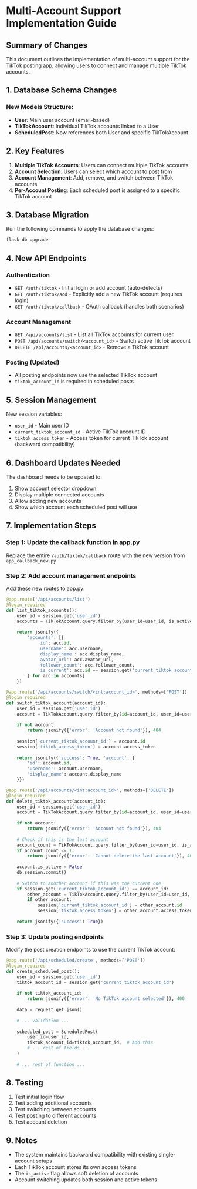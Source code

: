 # Multi-Account Support Implementation Guide

## Summary of Changes

This document outlines the implementation of multi-account support for the TikTok posting app, allowing users to connect and manage multiple TikTok accounts.

## 1. Database Schema Changes

### New Models Structure:
- **User**: Main user account (email-based)
- **TikTokAccount**: Individual TikTok accounts linked to a User
- **ScheduledPost**: Now references both User and specific TikTokAccount

## 2. Key Features

1. **Multiple TikTok Accounts**: Users can connect multiple TikTok accounts
2. **Account Selection**: Users can select which account to post from
3. **Account Management**: Add, remove, and switch between TikTok accounts
4. **Per-Account Posting**: Each scheduled post is assigned to a specific TikTok account

## 3. Database Migration

Run the following commands to apply the database changes:

```bash
flask db upgrade
```

## 4. New API Endpoints

### Authentication
- `GET /auth/tiktok` - Initial login or add account (auto-detects)
- `GET /auth/tiktok/add` - Explicitly add a new TikTok account (requires login)
- `GET /auth/tiktok/callback` - OAuth callback (handles both scenarios)

### Account Management
- `GET /api/accounts/list` - List all TikTok accounts for current user
- `POST /api/accounts/switch/<account_id>` - Switch active TikTok account
- `DELETE /api/accounts/<account_id>` - Remove a TikTok account

### Posting (Updated)
- All posting endpoints now use the selected TikTok account
- `tiktok_account_id` is required in scheduled posts

## 5. Session Management

New session variables:
- `user_id` - Main user ID
- `current_tiktok_account_id` - Active TikTok account ID
- `tiktok_access_token` - Access token for current TikTok account (backward compatibility)

## 6. Dashboard Updates Needed

The dashboard needs to be updated to:
1. Show account selector dropdown
2. Display multiple connected accounts
3. Allow adding new accounts
4. Show which account each scheduled post will use

## 7. Implementation Steps

### Step 1: Update the callback function in app.py
Replace the entire `/auth/tiktok/callback` route with the new version from `app_callback_new.py`

### Step 2: Add account management endpoints
Add these new routes to app.py:

```python
@app.route('/api/accounts/list')
@login_required
def list_tiktok_accounts():
    user_id = session.get('user_id')
    accounts = TikTokAccount.query.filter_by(user_id=user_id, is_active=True).all()
    
    return jsonify({
        'accounts': [{
            'id': acc.id,
            'username': acc.username,
            'display_name': acc.display_name,
            'avatar_url': acc.avatar_url,
            'follower_count': acc.follower_count,
            'is_current': acc.id == session.get('current_tiktok_account_id')
        } for acc in accounts]
    })

@app.route('/api/accounts/switch/<int:account_id>', methods=['POST'])
@login_required
def switch_tiktok_account(account_id):
    user_id = session.get('user_id')
    account = TikTokAccount.query.filter_by(id=account_id, user_id=user_id).first()
    
    if not account:
        return jsonify({'error': 'Account not found'}), 404
    
    session['current_tiktok_account_id'] = account.id
    session['tiktok_access_token'] = account.access_token
    
    return jsonify({'success': True, 'account': {
        'id': account.id,
        'username': account.username,
        'display_name': account.display_name
    }})

@app.route('/api/accounts/<int:account_id>', methods=['DELETE'])
@login_required
def delete_tiktok_account(account_id):
    user_id = session.get('user_id')
    account = TikTokAccount.query.filter_by(id=account_id, user_id=user_id).first()
    
    if not account:
        return jsonify({'error': 'Account not found'}), 404
    
    # Check if this is the last account
    account_count = TikTokAccount.query.filter_by(user_id=user_id, is_active=True).count()
    if account_count <= 1:
        return jsonify({'error': 'Cannot delete the last account'}), 400
    
    account.is_active = False
    db.session.commit()
    
    # Switch to another account if this was the current one
    if session.get('current_tiktok_account_id') == account_id:
        other_account = TikTokAccount.query.filter_by(user_id=user_id, is_active=True).first()
        if other_account:
            session['current_tiktok_account_id'] = other_account.id
            session['tiktok_access_token'] = other_account.access_token
    
    return jsonify({'success': True})
```

### Step 3: Update posting endpoints
Modify the post creation endpoints to use the current TikTok account:

```python
@app.route('/api/scheduled/create', methods=['POST'])
@login_required
def create_scheduled_post():
    user_id = session.get('user_id')
    tiktok_account_id = session.get('current_tiktok_account_id')
    
    if not tiktok_account_id:
        return jsonify({'error': 'No TikTok account selected'}), 400
    
    data = request.get_json()
    
    # ... validation ...
    
    scheduled_post = ScheduledPost(
        user_id=user_id,
        tiktok_account_id=tiktok_account_id,  # Add this
        # ... rest of fields ...
    )
    
    # ... rest of function ...
```

## 8. Testing

1. Test initial login flow
2. Test adding additional accounts
3. Test switching between accounts
4. Test posting to different accounts
5. Test account deletion

## 9. Notes

- The system maintains backward compatibility with existing single-account setups
- Each TikTok account stores its own access tokens
- The `is_active` flag allows soft deletion of accounts
- Account switching updates both session and active tokens